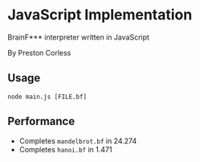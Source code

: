 
# JavaScript Implementation

BrainF*** interpreter written in JavaScript

By Preston Corless

## Usage

`node main.js [FILE.bf]`

## Performance

- Completes `mandelbrot.bf` in 24.274
- Completes `hanoi.bf` in 1.471


